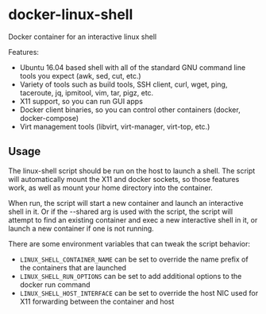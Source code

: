 # docker-linux-shell
Docker container for an interactive linux shell

Features:
* Ubuntu 16.04 based shell with all of the standard GNU command line tools you expect (awk, sed, cut, etc.)
* Variety of tools such as build tools, SSH client, curl, wget, ping, taceroute, jq, ipmitool, vim, tar, pigz, etc.
* X11 support, so you can run GUI apps
* Docker client binaries, so you can control other containers (docker, docker-compose)
* Virt management tools (libvirt, virt-manager, virt-top, etc.)

## Usage
The linux-shell script should be run on the host to launch a shell. The script will automatically mount the X11 and docker sockets, so those features work, as well as mount your home directory into the container.

When run, the script will start a new container and launch an interactive shell in it. Or if the --shared arg is used with the script, the script will attempt to find an existing container and exec a new interactive shell in it, or launch a new container if one is not running.

There are some environment variables that can tweak the script behavior:
* ```LINUX_SHELL_CONTAINER_NAME``` can be set to override the name prefix of the containers that are launched
* ```LINUX_SHELL_RUN_OPTIONS``` can be set to add additional options to the docker run command
* ```LINUX_SHELL_HOST_INTERFACE``` can be set to override the host NIC used for X11 forwarding between the container and host
